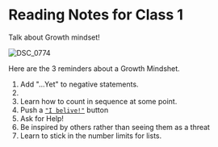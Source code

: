 # Reading Notes for Class 1

Talk about Growth mindset!

![DSC_0774](https://user-images.githubusercontent.com/81983821/182425770-aca42ae2-2b86-4935-aaae-30bf627678bb.jpg)

Here are the 3 reminders about a Growth Mindshet. 

1. Add "...Yet" to negative statements. 
3. 
2. Learn how to count in sequence at some point.
4. Push a [`"I belive!"`](https://youtu.be/sIaT8Jl2zpI) button
5. Ask for Help!
7. Be inspired by others rather than seeing them as a threat
6. Learn to stick in the number limits for lists.
